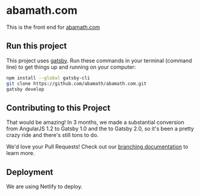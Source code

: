 # abamath.com

This is the front end for [abamath.com](www.abamath.com)

## Run this project

This project uses [gatsby](https://www.gatsbyjs.org/). Run these commands in your terminal (command line) to get things up and running on your computer:

```sh
npm install --global gatsby-cli
git clone https://github.com/abamath/abamath.com.git
gatsby develop
```

## Contributing to this Project

That would be amazing! In 3 months, we made a substantial conversion from AngularJS 1.2 to Gatsby 1.0 and the to Gatsby 2.0, so it's been a pretty crazy ride and there's still tons to do.

We'd love your Pull Requests! Check out our [branching documentation](/documentation/branching.md) to learn more.

## Deployment

We are using Netlify to deploy.